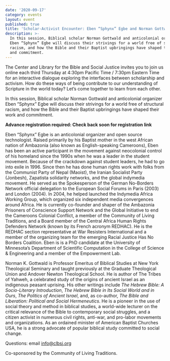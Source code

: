 ```yaml
---
date: '2020-09-17'
category: events
layout: event
published: true
title: 'Scholar-Activist Encounter: Eben “Sphynx” Egbe and Norman Gottwald'
description: >-
  In this session, Biblical scholar Norman Gottwald and anticolonial organizer
  Eben “Sphynx” Egbe will discuss their strivings for a world free of structural
  racism, and how the Bible and their Baptist upbringings have shaped their work
  and commitment.
---
```

The Center and Library for the Bible and Social Justice invites you to
join us online each third Thursday at 4:30pm Pacific Time / 7:30pm
Eastern Time for an interactive dialogue exploring the interfaces
between scholarship and activism. How do these ways of being contribute
to our understanding of Scripture in the world today? Let’s come
together to learn from each other.

In this session, Biblical scholar Norman Gottwald and anticolonial
organizer Eben “Sphynx” Egbe will discuss their strivings for a world
free of structural racism, and how the Bible and their Baptist
upbringings have shaped their work and commitment.

**Advance registration required: Check back soon for registration link**

Eben “Sphynx” Egbe is an anticolonial organizer and open source
technologist. Raised primarily by his Baptist mother in the west African
nation of Ambazonia (also known as English-speaking Cameroons), Eben has
been an active participant in the movement against neocolonial control
of his homeland since the 1990s when he was a leader in the student
movement. Because of the crackdown against student leaders, he had to go
into exile in 1996. Since then he has done human rights work with folks
from the Communist Party of Nepal (Maoist), the Iranian Socialist Party
(Jonbesh), Zapatista solidarity networks, and the global indymedia
movement. He served as the Spokesperson of the German No-Borders Network
official delegation to the European Social Forums in Paris (2003) and
London (2004). In 2004, he helped launched the Indymedia Africa Working
Group, which organized six independent media convergences around Africa.
He is currently co-founder and shaper of the Ambazonia Prisoners of
Conscience Support Network and the Global Initiative to end the
Cameroons Colonial Conflict, a member of the Community of Living
Traditions, and a Board member of the Central Africa Human Rights
Defenders Network (known by its French acronym REDHAC). He is the REDHAC
section representative at War Resisters International and a member of
the organizing team for the emerging Racial Justice Has No Borders
Coalition. Eben is is a PhD candidate at the University of Minnesota’s
Department of Scientific Computation in the College of Science &
Engineering and a member of the Empowerment Lab.

Norman K. Gottwald is Professor Emeritus of Biblical Studies at New York
Theological Seminary and taught previously at the Graduate Theological
Union and Andover Newton Theological School. He is author of The Tribes
of Yahweh, a celebrated study of the origins of ancient Israel as an
indigenous peasant uprising. His other writings include _The Hebrew
Bible: A Socio-Literary Introduction_, _The Hebrew Bible in Its Social
World and in Ours_, _The Politics of Ancient Israel_, and, as co-author,
_The Bible and Liberation: Political and Social Hermeneutics_. He is a
pioneer in the use of social theory and method in biblical studies, a
world-wide lecturer on the critical relevance of the Bible to
contemporary social struggles, and a citizen activist in numerous civil
rights, anti-war, and pro-labor movements and organizations. As an
ordained minister of American Baptist Churches USA, he is a strong
advocate of popular biblical study committed to social change.

Questions: email [info@clbsj.org](mailto:info@clbsj.org)

Co-sponsored by the Community of Living Traditions.
